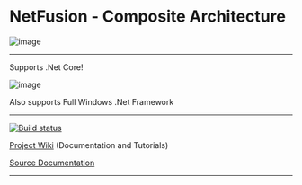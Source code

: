 # NetFusion - Composite Architecture 
![image](https://raw.githubusercontent.com/wiki/grecosoft/NetFusion/img/NetFusion_Plug.jpg)

<hr/>

Supports .Net Core!

![image](https://raw.githubusercontent.com/wiki/grecosoft/NetFusion/img/DotNetCore.png)

Also supports Full Windows .Net Framework

<hr/>


[![Build status](https://ci.appveyor.com/api/projects/status/8k6l6lvmuulk2y94?svg=true)](https://ci.appveyor.com/project/grecosoft/netfusion)

[Project Wiki](https://github.com/grecosoft/NetFusion/wiki) (Documentation and Tutorials)

[Source Documentation](https://grecosoft.github.io/docs/netfusion/source/api/NetFusion.Bootstrap.Container.html)

<hr/>